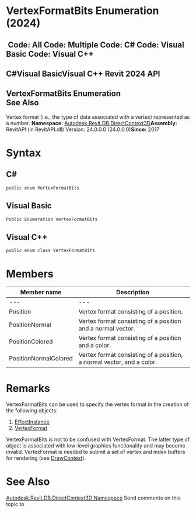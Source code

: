 # VertexFormatBits Enumeration (2024)

﻿
 Code: All Code: Multiple Code: C# Code: Visual Basic Code: Visual C++   
---  
C#Visual BasicVisual C++
Revit 2024 API  
---  
VertexFormatBits Enumeration  
See Also  
---  
Vertex format (i.e., the type of data associated with a vertex) represented as a number. 
**Namespace:** [Autodesk.Revit.DB.DirectContext3D](f4ba10f0-55ea-5344-173b-688405391794.md "Autodesk.Revit.DB.DirectContext3D Namespace")**Assembly:** RevitAPI (in RevitAPI.dll) Version: 24.0.0.0 (24.0.0.0)**Since:** 2017 
# Syntax
C#  
---  
```text
public enum VertexFormatBits
```
  
Visual Basic  
---  
```text
Public Enumeration VertexFormatBits
```
  
Visual C++  
---  
```text
public enum class VertexFormatBits
```
  
# Members
| Member name | Description |
| --- | --- |
| --- | --- |
| Position | Vertex format consisting of a position. |
| PositionNormal | Vertex format consisting of a position and a normal vector. |
| PositionColored | Vertex format consisting of a position and a color. |
| PositionNormalColored | Vertex format consisting of a position, a normal vector, and a color. |

# Remarks
VertexFormatBits can be used to specify the vertex format in the creation of the following objects: 
  1. [EffectInstance](45b7ef37-46b6-6cf4-2f42-c6f4055a170c.md "EffectInstance Class")
  2. [VertexFormat](a946fa2b-bb1f-202c-38dc-8ae0307bedac.md "VertexFormat Class")

VertexFormatBits is not to be confused with VertexFormat. The latter type of object is associated with low-level graphics functionality and may become invalid. VertexFormat is needed to submit a set of vertex and index buffers for rendering (see [DrawContext](b9244325-08c8-8bbd-a9f3-5d91d638d85d.md "DrawContext Class")). 
# See Also
[Autodesk.Revit.DB.DirectContext3D Namespace](f4ba10f0-55ea-5344-173b-688405391794.md "Autodesk.Revit.DB.DirectContext3D Namespace")
Send comments on this topic to 
